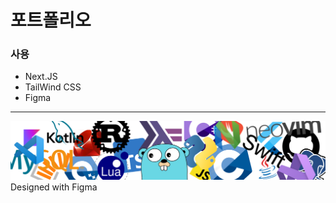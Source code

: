 # 포트폴리오

### 사용

- Next.JS
- TailWind CSS
- Figma

---

![banner](./public/img/designed-banner.svg)
Designed with Figma
